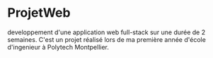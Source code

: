 # ProjetWeb

developpement d'une application web full-stack sur une durée de 2 semaines. 
C'est un projet réalisé lors de ma première année d'école d'ingenieur à Polytech Montpellier.
